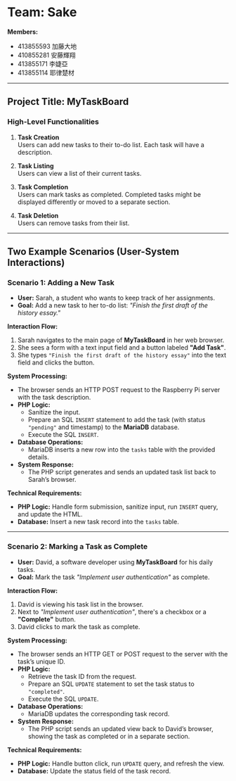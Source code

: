 # Team: Sake

**Members:**
- 413855593 加藤大地  
- 410855281 安藤輝翔  
- 413855171 李婕亞  
- 413855114 耶律楚材  

---

## Project Title: MyTaskBoard

### High-Level Functionalities

1. **Task Creation**  
   Users can add new tasks to their to-do list. Each task will have a description.

2. **Task Listing**  
   Users can view a list of their current tasks.

3. **Task Completion**  
   Users can mark tasks as completed. Completed tasks might be displayed differently or moved to a separate section.

4. **Task Deletion**  
   Users can remove tasks from their list.

---

## Two Example Scenarios (User-System Interactions)

### Scenario 1: Adding a New Task

- **User:** Sarah, a student who wants to keep track of her assignments.  
- **Goal:** Add a new task to her to-do list: _"Finish the first draft of the history essay."_

**Interaction Flow:**
1. Sarah navigates to the main page of **MyTaskBoard** in her web browser.
2. She sees a form with a text input field and a button labeled **"Add Task"**.
3. She types `"Finish the first draft of the history essay"` into the text field and clicks the button.

**System Processing:**
- The browser sends an HTTP POST request to the Raspberry Pi server with the task description.
- **PHP Logic:**
  - Sanitize the input.
  - Prepare an SQL `INSERT` statement to add the task (with status `"pending"` and timestamp) to the **MariaDB** database.
  - Execute the SQL `INSERT`.
- **Database Operations:**
  - MariaDB inserts a new row into the `tasks` table with the provided details.
- **System Response:**
  - The PHP script generates and sends an updated task list back to Sarah’s browser.

**Technical Requirements:**
- **PHP Logic:** Handle form submission, sanitize input, run `INSERT` query, and update the HTML.
- **Database:** Insert a new task record into the `tasks` table.

---

### Scenario 2: Marking a Task as Complete

- **User:** David, a software developer using **MyTaskBoard** for his daily tasks.  
- **Goal:** Mark the task _"Implement user authentication"_ as complete.

**Interaction Flow:**
1. David is viewing his task list in the browser.
2. Next to _"Implement user authentication"_, there's a checkbox or a **"Complete"** button.
3. David clicks to mark the task as complete.

**System Processing:**
- The browser sends an HTTP GET or POST request to the server with the task’s unique ID.
- **PHP Logic:**
  - Retrieve the task ID from the request.
  - Prepare an SQL `UPDATE` statement to set the task status to `"completed"`.
  - Execute the SQL `UPDATE`.
- **Database Operations:**
  - MariaDB updates the corresponding task record.
- **System Response:**
  - The PHP script sends an updated view back to David’s browser, showing the task as completed or in a separate section.

**Technical Requirements:**
- **PHP Logic:** Handle button click, run `UPDATE` query, and refresh the view.
- **Database:** Update the status field of the task record.
